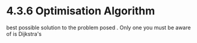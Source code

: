 # 4.3.6 Optimisation Algorithm
best possible solution to the problem posed . Only one you must be aware of is Dijkstra's 